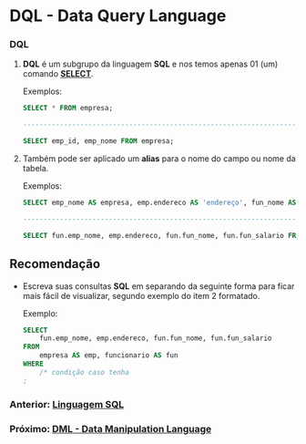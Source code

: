 # DQL - Data Query Language

### DQL
1. __DQL__ é um subgrupo da linguagem __SQL__ e nos temos apenas 01 (um) comando <u>__SELECT__</u>.

    Exemplos:
    ```sql
    SELECT * FROM empresa;

    -------------------------------------------------------------------

    SELECT emp_id, emp_nome FROM empresa;
    ```
1. Também pode ser aplicado um __alias__ para o nome do campo ou nome da tabela.

    Exemplos:
    ```sql
    SELECT emp_nome AS empresa, emp.endereco AS 'endereço', fun_nome AS nome, fun_salario AS salario FROM funcionario;

    -------------------------------------------------------------------

    SELECT fun.emp_nome, emp.endereco, fun.fun_nome, fun.fun_salario FROM empresa AS emp, funcionario AS fun;
    ```

## Recomendação
- Escreva suas consultas __SQL__ em separando da seguinte forma para ficar mais fácil de visualizar, segundo exemplo do item 2 formatado.

    Exemplo:
    ```sql
    SELECT
        fun.emp_nome, emp.endereco, fun.fun_nome, fun.fun_salario
    FROM
        empresa AS emp, funcionario AS fun
    WHERE
        /* condição caso tenha
    ;
    ```


### Anterior: [Linguagem SQL](https://github.com/GabrielJulio/bd/blob/master/SQL/01_linguagem/README.md)

### Próximo: [DML - Data Manipulation Language](https://github.com/GabrielJulio/bd/blob/master/SQL/03_dml/README.md)